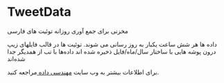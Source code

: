 # TweetData
مخزنی برای جمع آوری روزانه توئیت های فارسی

داده ها هر شش ساعت یکبار به روز رسانی می شوند.
توئیت ها در قالب فایلهای زیپ درون پوشه هایی با ساختار سال/ماه/فایل ذخیره شده اند 
داده‌ها با تب از همدیگر جدا شده‌اند


برای اطلاعات بیشتر به وب سایت [مهندسی داده ](http://www.bigdata.ir/1397/11/%d8%af%d8%b3%d8%aa-%d8%a8%d9%87-%da%a9%d8%af-%d8%ac%d9%85%d8%b9-%d8%a2%d9%88%d8%b1%db%8c-%d9%88-%d8%aa%d8%ad%d9%84%db%8c%d9%84-%d8%af%d8%a7%d8%af%d9%87%e2%80%8c%d9%87%d8%a7%db%8c-%d8%aa%d9%88%d8%a6/) مراجعه کنید.
